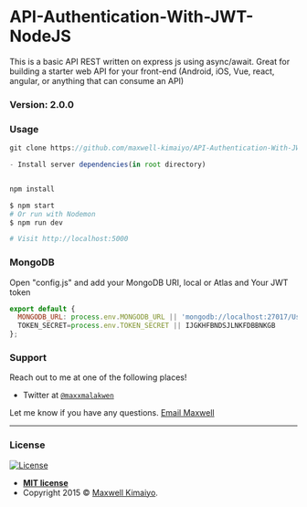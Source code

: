 # API-Authentication-With-JWT-NodeJS

This is a basic API REST written on express js using async/await. Great for building a starter web API for your front-end (Android, iOS, Vue, react, angular, or anything that can consume an API)

### Version: 2.0.0

### Usage

```js
git clone https://github.com/maxwell-kimaiyo/API-Authentication-With-JWT-NodeJS.git

- Install server dependencies(in root directory)

```

```sh

npm install

```

```sh
$ npm start
# Or run with Nodemon
$ npm run dev

# Visit http://localhost:5000
```

### MongoDB

Open "config.js" and add your MongoDB URI, local or Atlas and Your JWT token

```js
export default {
  MONGODB_URL: process.env.MONGODB_URL || 'mongodb://localhost:27017/Users',
  TOKEN_SECRET=process.env.TOKEN_SECRET || IJGKHFBNDSJLNKFDBBNKGB
};

```


### Support

Reach out to me at one of the following places!

- Twitter at <a href="http://twitter.com/maxxmalakwen" target="_blank">`@maxxmalakwen`</a>

Let me know if you have any questions. [Email Maxwell](developerkimaiyo@gmail.com)



---

### License

[![License](http://img.shields.io/:license-mit-blue.svg?style=flat-square)](http://badges.mit-license.org)

- **[MIT license](http://opensource.org/licenses/mit-license.php)**
- Copyright 2015 © <a href="http://fvcproductions.com" target="_blank">Maxwell Kimaiyo</a>.
